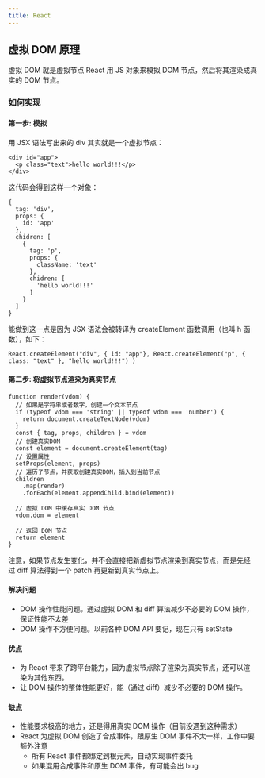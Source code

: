 ```yaml
---
title: React
---
```


## 虚拟 DOM 原理

虚拟 DOM 就是虚拟节点
React 用 JS 对象来模拟 DOM 节点，然后将其渲染成真实的 DOM 节点。

### 如何实现

#### 第一步: 模拟

用 JSX 语法写出来的 div 其实就是一个虚拟节点：

```
<div id="app">
  <p class="text">hello world!!!</p>
</div>
```

这代码会得到这样一个对象：

```
{
  tag: 'div',
  props: {
    id: 'app'
  },
  chidren: [
    {
      tag: 'p',
      props: {
        className: 'text'
      },
      chidren: [
        'hello world!!!'
      ]
    }
  ]
}
```

能做到这一点是因为 JSX 语法会被转译为 createElement 函数调用（也叫 h 函
数），如下：

```
React.createElement("div", { id: "app"}, React.createElement("p", {
class: "text" }, "hello world!!!") )
```

#### 第二步: 将虚拟节点渲染为真实节点

```
function render(vdom) {
  // 如果是字符串或者数字，创建一个文本节点
  if (typeof vdom === 'string' || typeof vdom === 'number') {
    return document.createTextNode(vdom)
  }
  const { tag, props, children } = vdom
  // 创建真实DOM
  const element = document.createElement(tag)
  // 设置属性
  setProps(element, props)
  // 遍历子节点，并获取创建真实DOM，插入到当前节点
  children
    .map(render)
    .forEach(element.appendChild.bind(element))

  // 虚拟 DOM 中缓存真实 DOM 节点
  vdom.dom = element

  // 返回 DOM 节点
  return element
}
```

注意，如果节点发生变化，并不会直接把新虚拟节点渲染到真实节点，而是先经
过 diff 算法得到一个 patch 再更新到真实节点上。

#### 解决问题

- DOM 操作性能问题。通过虚拟 DOM 和 diff 算法减少不必要的 DOM 操作，保证性能不太差
- DOM 操作不方便问题。以前各种 DOM API 要记，现在只有 setState

#### 优点

- 为 React 带来了跨平台能力，因为虚拟节点除了渲染为真实节点，还可以渲
  染为其他东西。
- 让 DOM 操作的整体性能更好，能（通过 diff）减少不必要的 DOM 操作。

#### 缺点

- 性能要求极高的地方，还是得用真实 DOM 操作（目前没遇到这种需求）
- React 为虚拟 DOM 创造了合成事件，跟原生 DOM 事件不太一样，工作中要额外注意
  - 所有 React 事件都绑定到根元素，自动实现事件委托
  - 如果混用合成事件和原生 DOM 事件，有可能会出 bug
